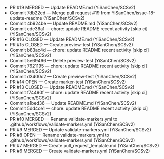 - PR #19 MERGED — Update README.md (YiSanChen/SCSv2)
- Commit 7db22ed — Merge pull request #19 from YiSanChen/issue-18-update-readme (YiSanChen/SCSv2)
- Commit 4b924be — Update README.md (YiSanChen/SCSv2)
- Commit cde36a1 — chore: update README recent activity [skip ci] (YiSanChen/SCSv2)
- PR #16 CLOSED — Update README.md (YiSanChen/SCSv2)
- PR #15 CLOSED — Create preview-test (YiSanChen/SCSv2)
- Commit b83ac4d — chore: update README recent activity [skip ci] (YiSanChen/SCSv2)
- Commit 5e69466 — Delete preview-test (YiSanChen/SCSv2)
- Commit 7621195 — chore: update README recent activity [skip ci] (YiSanChen/SCSv2)
- Commit d3400c2 — Create preview-test (YiSanChen/SCSv2)
- PR #14 OPEN — Create marker-test (YiSanChen/SCSv2)
- PR #13 CLOSED — Update README.md (YiSanChen/SCSv2)
- Commit f74490f — chore: update README recent activity [skip ci] (YiSanChen/SCSv2)
- Commit a1bed36 — Update README.md (YiSanChen/SCSv2)
- Commit 5dd4ce1 — chore: update README recent activity [skip ci] (YiSanChen/SCSv2)
- PR #10 MERGED — Rename validate-markers.yml to .github/workflows/validate-markers.yml (YiSanChen/SCSv2)
- PR #9 MERGED — Update validate-markers.yml (YiSanChen/SCSv2)
- PR #8 OPEN — Rename validate-markers.yml to .github/workflows/validate-markers.yml (YiSanChen/SCSv2)
- PR #7 MERGED — Create pull_request_template.md (YiSanChen/SCSv2)
- PR #6 MERGED — Create validate-markers.yml (YiSanChen/SCSv2)